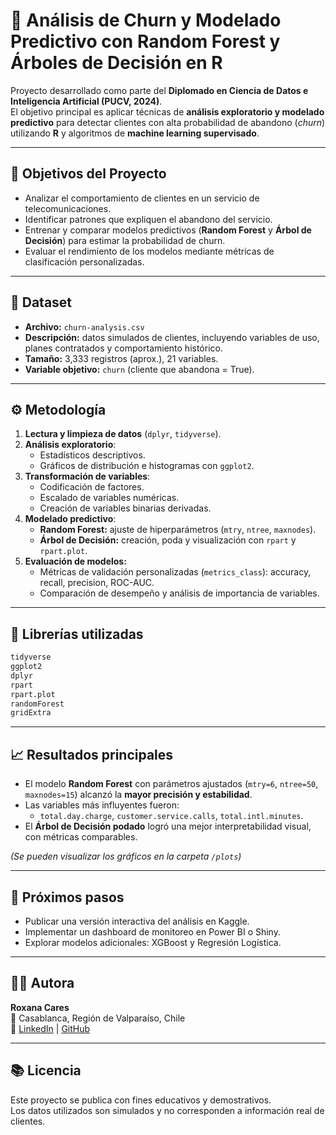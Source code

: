 # 🧠 Análisis de Churn y Modelado Predictivo con Random Forest y Árboles de Decisión en R

Proyecto desarrollado como parte del **Diplomado en Ciencia de Datos e Inteligencia Artificial (PUCV, 2024)**.  
El objetivo principal es aplicar técnicas de **análisis exploratorio y modelado predictivo** para detectar clientes con alta probabilidad de abandono (*churn*) utilizando **R** y algoritmos de **machine learning supervisado**.

---

## 🎯 Objetivos del Proyecto

- Analizar el comportamiento de clientes en un servicio de telecomunicaciones.  
- Identificar patrones que expliquen el abandono del servicio.  
- Entrenar y comparar modelos predictivos (**Random Forest** y **Árbol de Decisión**) para estimar la probabilidad de churn.  
- Evaluar el rendimiento de los modelos mediante métricas de clasificación personalizadas.

---

## 🧩 Dataset

- **Archivo:** `churn-analysis.csv`  
- **Descripción:** datos simulados de clientes, incluyendo variables de uso, planes contratados y comportamiento histórico.  
- **Tamaño:** 3,333 registros (aprox.), 21 variables.  
- **Variable objetivo:** `churn` (cliente que abandona = True).

---

## ⚙️ Metodología

1. **Lectura y limpieza de datos** (`dplyr`, `tidyverse`).  
2. **Análisis exploratorio**:  
   - Estadísticos descriptivos.  
   - Gráficos de distribución e histogramas con `ggplot2`.  
3. **Transformación de variables**:  
   - Codificación de factores.  
   - Escalado de variables numéricas.  
   - Creación de variables binarias derivadas.  
4. **Modelado predictivo**:  
   - **Random Forest:** ajuste de hiperparámetros (`mtry`, `ntree`, `maxnodes`).  
   - **Árbol de Decisión:** creación, poda y visualización con `rpart` y `rpart.plot`.  
5. **Evaluación de modelos:**  
   - Métricas de validación personalizadas (`metrics_class`): accuracy, recall, precision, ROC-AUC.  
   - Comparación de desempeño y análisis de importancia de variables.

---

## 🧰 Librerías utilizadas

```R
tidyverse
ggplot2
dplyr
rpart
rpart.plot
randomForest
gridExtra
```

---

## 📈 Resultados principales

- El modelo **Random Forest** con parámetros ajustados (`mtry=6`, `ntree=50`, `maxnodes=15`) alcanzó la **mayor precisión y estabilidad**.  
- Las variables más influyentes fueron:  
  - `total.day.charge`, `customer.service.calls`, `total.intl.minutes`.  
- El **Árbol de Decisión podado** logró una mejor interpretabilidad visual, con métricas comparables.  

*(Se pueden visualizar los gráficos en la carpeta `/plots`)*

---

## 🚀 Próximos pasos

- Publicar una versión interactiva del análisis en Kaggle.  
- Implementar un dashboard de monitoreo en Power BI o Shiny.  
- Explorar modelos adicionales: XGBoost y Regresión Logística.

---

## 👩‍💻 Autora

**Roxana Cares**  
📍 Casablanca, Región de Valparaíso, Chile  
🔗 [LinkedIn](https://www.linkedin.com/in/roxcares) | [GitHub](https://github.com/roxcares)  

---

## 📚 Licencia

Este proyecto se publica con fines educativos y demostrativos.  
Los datos utilizados son simulados y no corresponden a información real de clientes.
